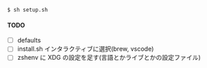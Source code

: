 ```shell
$ sh setup.sh
```

#### TODO

- [ ] defaults
- [ ] install.sh インタラクティブに選択(brew, vscode)
- [ ] zshenv に XDG の設定を足す(言語とかライブとかの設定ファイル)
